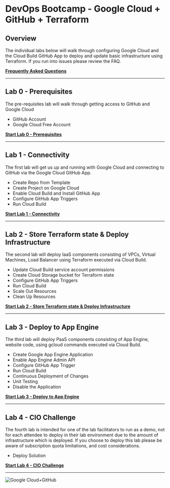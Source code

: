 # DevOps Bootcamp - Google Cloud + GitHub + Terraform

## Overview

The individual labs below will walk through configuring Google Cloud and the Cloud Build GitHub App to deploy and update basic infrastructure using Terraform. If you run into issues please review the FAQ.

[**Frequently Asked Questions**](docs/faq.md)

---

## Lab 0 - Prerequisites

The pre-requisites lab will walk through getting access to GitHub and Google Cloud

- GitHub Account
- Google Cloud Free Account

[**Start Lab 0 - Prerequisites**](docs/lab_0.md)

---

## Lab 1 - Connectivity

The first lab will get us up and running with Google Cloud and connecting to GitHub via the Google Cloud GitHub App.

- Create Repo from Template
- Create Project on Google Cloud
- Enable Cloud Build and Install GitHub App
- Configure GitHub App Triggers
- Run Cloud Build

[**Start Lab 1 - Connectivity**](docs/lab_1.md)

---

## Lab 2 - Store Terraform state & Deploy Infrastructure

The second lab will deploy IaaS components consisting of VPCs, Virtual Machines, Load Balancer using Terraform executed via Cloud Build.

- Update Cloud Build service account permissions
- Create Cloud Storage bucket for Terraform state
- Configure GitHub App Triggers
- Run Cloud Build
- Scale Out Resources
- Clean Up Resources

[**Start Lab 2 - Store Terraform state & Deploy Infrastructure**](docs/lab_2.md)

---

## Lab 3 - Deploy to App Engine

The third lab will deploy PaaS components consisting of App Engine, website code, using gcloud commands executed via Cloud Build.

- Create Google App Engine Application
- Enable App Engine Admin API
- Configure GitHub App Trigger
- Run Cloud Build
- Continuous Deployment of Changes
- Unit Testing
- Disable the Application

[**Start Lab 3 - Deploy to App Engine**](docs/lab_3.md)

---

## Lab 4 - CIO Challenge

The fourth lab is intended for one of the lab facilitators to run as a demo, not for each attendee to deploy in their lab environment due to the amount of infrastructure which is deployed. If you choose to deploy this lab please be aware of subscription quota limitations, and cost considerations.

- Deploy Solution

[**Start Lab 4 - CIO Challenge**](docs/lab_4.md)

---

![Google Cloud+GitHub](docs/images/google_github.png)
